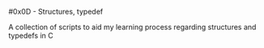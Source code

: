 #0x0D - Structures, typedef

A collection of scripts to aid my learning process regarding structures and typedefs in C
